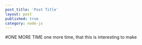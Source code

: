 ```yaml
---
post_title: 'Post Title'
layout: post
published: true
category: node-js
---
```


#ONE MORE TIME
one more time, that this is interesting to make


